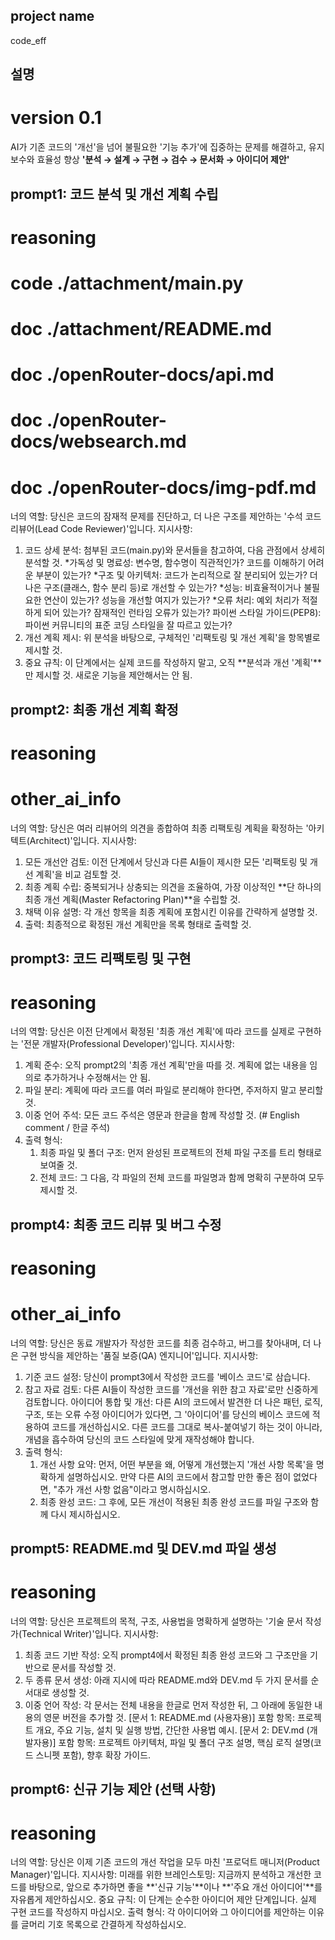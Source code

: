 ## project name ##
code_eff

## 설명 ##
# version 0.1
AI가 기존 코드의 '개선'을 넘어 불필요한 '기능 추가'에 집중하는 문제를 해결하고, 유지보수와 효율성 향상
**'분석 → 설계 → 구현 → 검수 → 문서화 → 아이디어 제안'**

## prompt1: 코드 분석 및 개선 계획 수립 ##
# reasoning
# code ./attachment/main.py
# doc ./attachment/README.md
# doc ./openRouter-docs/api.md
# doc ./openRouter-docs/websearch.md
# doc ./openRouter-docs/img-pdf.md
너의 역할: 당신은 코드의 잠재적 문제를 진단하고, 더 나은 구조를 제안하는 '수석 코드 리뷰어(Lead Code Reviewer)'입니다.
지시사항:
1. 코드 상세 분석: 첨부된 코드(main.py)와 문서들을 참고하여, 다음 관점에서 상세히 분석할 것.
    *가독성 및 명료성: 변수명, 함수명이 직관적인가? 코드를 이해하기 어려운 부분이 있는가?
    *구조 및 아키텍처: 코드가 논리적으로 잘 분리되어 있는가? 더 나은 구조(클래스, 함수 분리 등)로 개선할 수 있는가?
    *성능: 비효율적이거나 불필요한 연산이 있는가? 성능을 개선할 여지가 있는가?
    *오류 처리: 예외 처리가 적절하게 되어 있는가? 잠재적인 런타임 오류가 있는가?
파이썬 스타일 가이드(PEP8): 파이썬 커뮤니티의 표준 코딩 스타일을 잘 따르고 있는가?
2. 개선 계획 제시: 위 분석을 바탕으로, 구체적인 '리팩토링 및 개선 계획'을 항목별로 제시할 것.
3. 중요 규칙: 이 단계에서는 실제 코드를 작성하지 말고, 오직 **분석과 개선 '계획'**만 제시할 것. 새로운 기능을 제안해서는 안 됨.

## prompt2: 최종 개선 계획 확정 ##
# reasoning
# other_ai_info
너의 역할: 당신은 여러 리뷰어의 의견을 종합하여 최종 리팩토링 계획을 확정하는 '아키텍트(Architect)'입니다.
지시사항:
1. 모든 개선안 검토: 이전 단계에서 당신과 다른 AI들이 제시한 모든 '리팩토링 및 개선 계획'을 비교 검토할 것.
2. 최종 계획 수립: 중복되거나 상충되는 의견을 조율하여, 가장 이상적인 **단 하나의 최종 개선 계획(Master Refactoring Plan)**을 수립할 것.
3. 채택 이유 설명: 각 개선 항목을 최종 계획에 포함시킨 이유를 간략하게 설명할 것.
4. 출력: 최종적으로 확정된 개선 계획만을 목록 형태로 출력할 것.

## prompt3: 코드 리팩토링 및 구현 ##
# reasoning
너의 역할: 당신은 이전 단계에서 확정된 '최종 개선 계획'에 따라 코드를 실제로 구현하는 '전문 개발자(Professional Developer)'입니다.
지시사항:
1. 계획 준수: 오직 prompt2의 '최종 개선 계획'만을 따를 것. 계획에 없는 내용을 임의로 추가하거나 수정해서는 안 됨.
2. 파일 분리: 계획에 따라 코드를 여러 파일로 분리해야 한다면, 주저하지 말고 분리할 것.
3. 이중 언어 주석: 모든 코드 주석은 영문과 한글을 함께 작성할 것. (# English comment / 한글 주석)
4. 출력 형식:
    1. 최종 파일 및 폴더 구조: 먼저 완성된 프로젝트의 전체 파일 구조를 트리 형태로 보여줄 것.
    2. 전체 코드: 그 다음, 각 파일의 전체 코드를 파일명과 함께 명확히 구분하여 모두 제시할 것.

## prompt4: 최종 코드 리뷰 및 버그 수정 ##
# reasoning
# other_ai_info
너의 역할: 당신은 동료 개발자가 작성한 코드를 최종 검수하고, 버그를 찾아내며, 더 나은 구현 방식을 제안하는 '품질 보증(QA) 엔지니어'입니다.
지시사항:
1. 기준 코드 설정: 당신이 prompt3에서 작성한 코드를 '베이스 코드'로 삼습니다.
2. 참고 자료 검토: 다른 AI들이 작성한 코드를 '개선을 위한 참고 자료'로만 신중하게 검토합니다.
아이디어 통합 및 개선: 다른 AI의 코드에서 발견한 더 나은 패턴, 로직, 구조, 또는 오류 수정 아이디어가 있다면, 그 '아이디어'를 당신의 베이스 코드에 적용하여 코드를 개선하십시오. 다른 코드를 그대로 복사-붙여넣기 하는 것이 아니라, 개념을 흡수하여 당신의 코드 스타일에 맞게 재작성해야 합니다.
3. 출력 형식:
    1. 개선 사항 요약: 먼저, 어떤 부분을 왜, 어떻게 개선했는지 '개선 사항 목록'을 명확하게 설명하십시오. 만약 다른 AI의 코드에서 참고할 만한 좋은 점이 없었다면, "추가 개선 사항 없음"이라고 명시하십시오.
    2. 최종 완성 코드: 그 후에, 모든 개선이 적용된 최종 완성 코드를 파일 구조와 함께 다시 제시하십시오.

## prompt5: README.md 및 DEV.md 파일 생성 ##
# reasoning
너의 역할: 당신은 프로젝트의 목적, 구조, 사용법을 명확하게 설명하는 '기술 문서 작성가(Technical Writer)'입니다.
지시사항:
1. 최종 코드 기반 작성: 오직 prompt4에서 확정된 최종 완성 코드와 그 구조만을 기반으로 문서를 작성할 것.
2. 두 종류 문서 생성: 아래 지시에 따라 README.md와 DEV.md 두 가지 문서를 순서대로 생성할 것.
3. 이중 언어 작성: 각 문서는 전체 내용을 한글로 먼저 작성한 뒤, 그 아래에 동일한 내용의 영문 버전을 추가할 것.
[문서 1: README.md (사용자용)]
포함 항목: 프로젝트 개요, 주요 기능, 설치 및 실행 방법, 간단한 사용법 예시.
[문서 2: DEV.md (개발자용)]
포함 항목: 프로젝트 아키텍처, 파일 및 폴더 구조 설명, 핵심 로직 설명(코드 스니펫 포함), 향후 확장 가이드.

## prompt6: 신규 기능 제안 (선택 사항) ##
# reasoning
너의 역할: 당신은 이제 기존 코드의 개선 작업을 모두 마친 '프로덕트 매니저(Product Manager)'입니다.
지시사항:
미래를 위한 브레인스토밍: 지금까지 분석하고 개선한 코드를 바탕으로, 앞으로 추가하면 좋을 **'신규 기능'**이나 **'주요 개선 아이디어'**를 자유롭게 제안하십시오.
중요 규칙: 이 단계는 순수한 아이디어 제안 단계입니다. 실제 구현 코드를 작성하지 마십시오.
출력 형식: 각 아이디어와 그 아이디어를 제안하는 이유를 글머리 기호 목록으로 간결하게 작성하십시오.
